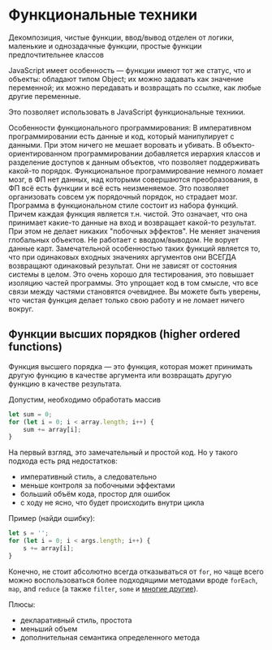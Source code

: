 # Функциональные техники

Декомпозиция, чистые функции, ввод/вывод отделен от логики, маленькие и однозадачные функции, простые функции предпочтительнее классов


 JavaScript имеет особенность — функции имеют тот же статус, что и объекты: обладают типом Object; их можно задавать как значение переменной; их можно передавать и возвращать по ссылке, как любые другие переменные.

 Это позволяет использовать в JavaScript функциональные техники.

Особенности функционального программирования:
В императивном программировании есть данные и код, который манипулирует с данными. При этом ничего не мешает воровать и убивать. В объекто-ориентированном программировании добавляется иерархия классов и разделение доступов к данным объектов, что позволяет поддерживать какой-то порядок. Функциональное программирование немного ломает мозг, в ФП нет данных, над которыми совершаются преобразования, в ФП всё есть функции и всё есть неизменяемое. Это позволяет организовать совсем уж порядочный порядок, но страдает мозг. Программа в функциональном стиле состоит из набора функций. Причем каждая функция является т.н. чистой. Это означает, что она принимает какие-то данные на вход и возвращает какой-то результат. При этом не делает никаких "побочных эффектов". Не меняет значения глобальных объектов. Не работает с вводом/выводом. Не ворует данные карт. Замечательной особенностью таких функций является то, что при одинаковых входных значениях аргументов они ВСЕГДА возвращают одинаковый результат. Они не зависят от состояния системы в целом. Это очень хорошо для тестирования, это повышает изоляцию частей программы. Это упрощает код в том смысле, что все связи между частями становятся очевиднее. Вы можете быть уверены, что чистая функция делает только свою работу и не ломает ничего вокруг.

## Функции высших порядков (higher ordered functions)

Функция высшего порядка — это функция, которая может принимать другую функцию в качестве аргумента или возвращать другую функцию в качестве результата.

Допустим, необходимо обработать массив

```js
let sum = 0;
for (let i = 0; i < array.length; i++) {
    sum += array[i];
}
```

На первый взгляд, это замечательный и простой код. 
Но у такого подхода есть ряд недостатков:
- императивный стиль, а следовательно
- меньше контроля за побочными эффектами
- больший объём кода, простор для ошибок
- с ходу не ясно, что будет происходить внутри цикла

Пример (найди ошибку):

```js
let s = '';
for (let i = 0; i < args.length; i++) {
    s += array[i];
}
```

Конечно, не стоит абсолютно всегда отказываться от `for`, но чаще всего можно воспользоваться более подходящими методами вроде `forEach`, `map`, and `reduce` (а также `filter`, `some` и [многие другие](https://developer.mozilla.org/ru/docs/Web/JavaScript/Reference/Global_Objects/Array)).

Плюсы:
- декларативный стиль, простота
- меньший объем
- дополнительная семантика определенного метода

